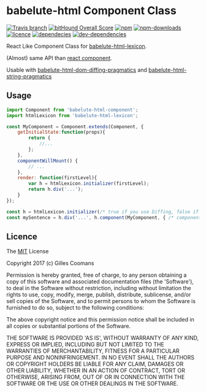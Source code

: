 # babelute-html Component Class

[![Travis branch](https://img.shields.io/travis/nomocas/babelute-html-component/master.svg)](https://travis-ci.org/nomocas/babelute-html-component)
[![bitHound Overall Score](https://www.bithound.io/github/nomocas/babelute-html-component/badges/score.svg)](https://www.bithound.io/github/nomocas/babelute-html-component)
[![npm](https://img.shields.io/npm/v/babelute-html-component.svg)]()
[![npm-downloads](https://img.shields.io/npm/dm/babelute-html-component.svg)]()
[![licence](https://img.shields.io/npm/l/babelute-html-component.svg)](https://spdx.org/licenses/MIT)
[![dependecies](https://img.shields.io/david/nomocas/babelute-html-component.svg)]()
[![dev-dependencies](https://img.shields.io/david/dev/nomocas/babelute-html-component.svg)]()

React Like Component Class for [babelute-html-lexicon](https://github.com/nomocas/babelute-html-lexicon).

(Almost) same API than [react component](https://facebook.github.io/react/docs/react-component.html).

Usable with [babelute-html-dom-diffing-pragmatics](https://github.com/nomocas/babelute-html-dom-diffing-pragmatics) and [babelute-html-string-pragmatics](https://github.com/nomocas/babelute-html-string-pragmatics) 

## Usage

```javascript
import Component from 'babelute-html-component';
import htmlLexicon from 'babelute-html-lexicon';

const MyComponent = Component.extends(Component, {
	getInitialState:function(props){
		return {
			//...
		};
	},
	componentWillMount() {
		// ...
	},
	render: function(firstLevel){
		var h = htmlLexicon.initializer(firstLevel);
		return h.div('...');
	}
});

const h = htmlLexicon.initializer(/* true if you use Diffing, false if you use String engine */);
const mySentence = h.div('...', h.component(MyComponent, { /* component props */ }));

```


## Licence

The [MIT](http://opensource.org/licenses/MIT) License

Copyright 2017 (c) Gilles Coomans

Permission is hereby granted, free of charge, to any person obtaining a copy of this software and associated documentation files (the 'Software'), to deal in the Software without restriction, including without limitation the rights to use, copy, modify, merge, publish, distribute, sublicense, and/or sell copies of the Software, and to permit persons to whom the Software is furnished to do so, subject to the following conditions:

The above copyright notice and this permission notice shall be included in all copies or substantial portions of the Software.

THE SOFTWARE IS PROVIDED 'AS IS', WITHOUT WARRANTY OF ANY KIND, EXPRESS OR IMPLIED, INCLUDING BUT NOT LIMITED TO THE WARRANTIES OF MERCHANTABILITY, FITNESS FOR A PARTICULAR PURPOSE AND NONINFRINGEMENT. IN NO EVENT SHALL THE AUTHORS OR COPYRIGHT HOLDERS BE LIABLE FOR ANY CLAIM, DAMAGES OR OTHER LIABILITY, WHETHER IN AN ACTION OF CONTRACT, TORT OR OTHERWISE, ARISING FROM, OUT OF OR IN CONNECTION WITH THE SOFTWARE OR THE USE OR OTHER DEALINGS IN THE SOFTWARE.
